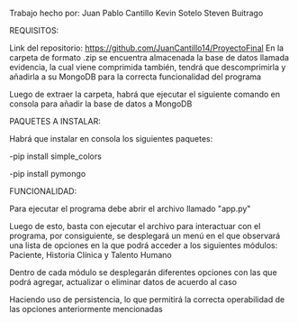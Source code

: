 Trabajo hecho por:
Juan Pablo Cantillo
Kevin Sotelo
Steven Buitrago


REQUISITOS:

Link del repositorio: https://github.com/JuanCantillo14/ProyectoFinal
En la carpeta de formato .zip se encuentra almacenada la base de datos llamada evidencia, la cual viene comprimida también, tendrá que descomprimirla y añadirla a su MongoDB para la correcta funcionalidad del programa

Luego de extraer la carpeta, habrá que ejecutar el siguiente comando en consola para añadir la base de datos a MongoDB



PAQUETES A INSTALAR:

Habrá que instalar en consola los siguientes paquetes:

-pip install simple_colors 


-pip install pymongo



FUNCIONALIDAD:


Para ejecutar el programa debe abrir el archivo llamado "app.py"


Luego de esto, basta con ejecutar el archivo para interactuar con el programa, por consiguiente, se desplegará un menú en el que observará una lista de opciones en la que podrá acceder a los siguientes módulos:
Paciente, Historia Clínica y Talento Humano

Dentro de cada módulo se desplegarán diferentes opciones con las que podrá agregar, actualizar o eliminar datos de acuerdo al caso

Haciendo uso de persistencia, lo que permitirá la correcta operabilidad de las opciones anteriormente mencionadas









		



